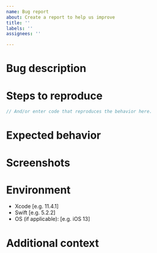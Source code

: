 ```yaml
---
name: Bug report
about: Create a report to help us improve
title: ''
labels: ''
assignees: ''

---
```


# Bug description
[//]: # (Give a clear and concise description of what the bug is.)

# Steps to reproduce 
[//]: # (Zip up a project that reproduces the behavior and attach it by dragging it here.)

```swift
// And/or enter code that reproduces the behavior here.

```

# Expected behavior
[//]: # (Give a clear and concise description of what you expected to happen.)

# Screenshots
[//]: # (If applicable, add screenshots to help explain your problem.)

# Environment
 - Xcode [e.g. 11.4.1]
 - Swift [e.g. 5.2.2]
 - OS (if applicable): [e.g. iOS 13]

# Additional context
[//]: # (Add any more context about the problem here.)
